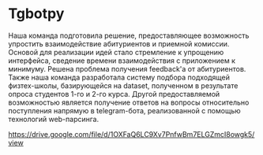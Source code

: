 # Tgbotpy

Наша команда подготовила решение, предоставляющее возможность упростить взаимодействие абитуриентов и приемной комиссии. Основой для реализации идей стало стремление к упрощению интерфейса, сведение времени взаимодействия с приложением к минимуму. Решена проблема  получения feedback'а от абитуриентов. Также наша команда разработала систему подбора подходящей физтех-школы, базирующейся на dataset, полученном в результате опроса студентов 1-го и 2-го курса. Другой предоставляемой возможностью является получение ответов на вопросы относительно поступления напрямую в telegram-бота, реализованной с помощью технологий web-парсинга.

https://drive.google.com/file/d/1OXFaQ6LC9Xv7PnfwBm7ELGZmcI8owgk5/view
